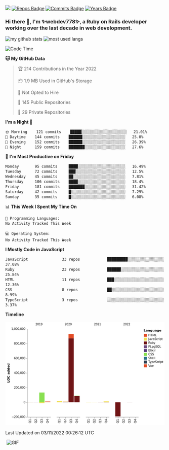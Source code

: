![](https://visitor-badge.glitch.me/badge?page_id=webdev778.webdev778)
[![Repos Badge](https://badges.pufler.dev/repos/webdev778)](https://badges.pufler.dev)
[![Commits Badge](https://badges.pufler.dev/commits/monthly/webdev778)](https://badges.pufler.dev)
[![Years Badge](https://badges.pufler.dev/years/webdev778)](https://badges.pufler.dev)
### Hi there 👋, I'm ✨webdev778✨, a Ruby on Rails developer working over the last decade in web development.


![my github stats](https://github-readme-stats.vercel.app/api?username=webdev778&show_icons=true&theme=tokyonight&line_height=27)
![most used langs](https://github-readme-stats.vercel.app/api/top-langs/?username=webdev778&hide=css,html&theme=tokyonight)

<!--START_SECTION:waka-->
![Code Time](http://img.shields.io/badge/Code%20Time-214%20hrs%2021%20mins-blue)

**🐱 My GitHub Data** 

> 🏆 214 Contributions in the Year 2022
 > 
> 📦 1.9 MB Used in GitHub's Storage 
 > 
> 🚫 Not Opted to Hire
 > 
> 📜 145 Public Repositories 
 > 
> 🔑 29 Private Repositories  
 > 
**I'm a Night 🦉** 

```text
🌞 Morning    121 commits    █████░░░░░░░░░░░░░░░░░░░░   21.01% 
🌆 Daytime    144 commits    ██████░░░░░░░░░░░░░░░░░░░   25.0% 
🌃 Evening    152 commits    ██████░░░░░░░░░░░░░░░░░░░   26.39% 
🌙 Night      159 commits    ███████░░░░░░░░░░░░░░░░░░   27.6%

```
📅 **I'm Most Productive on Friday** 

```text
Monday       95 commits     ████░░░░░░░░░░░░░░░░░░░░░   16.49% 
Tuesday      72 commits     ███░░░░░░░░░░░░░░░░░░░░░░   12.5% 
Wednesday    45 commits     ██░░░░░░░░░░░░░░░░░░░░░░░   7.81% 
Thursday     106 commits    ████░░░░░░░░░░░░░░░░░░░░░   18.4% 
Friday       181 commits    ███████░░░░░░░░░░░░░░░░░░   31.42% 
Saturday     42 commits     █░░░░░░░░░░░░░░░░░░░░░░░░   7.29% 
Sunday       35 commits     █░░░░░░░░░░░░░░░░░░░░░░░░   6.08%

```


📊 **This Week I Spent My Time On** 

```text
💬 Programming Languages: 
No Activity Tracked This Week

💻 Operating System: 
No Activity Tracked This Week

```

**I Mostly Code in JavaScript** 

```text
JavaScript               33 repos            █████████░░░░░░░░░░░░░░░░   37.08% 
Ruby                     23 repos            ██████░░░░░░░░░░░░░░░░░░░   25.84% 
HTML                     11 repos            ███░░░░░░░░░░░░░░░░░░░░░░   12.36% 
CSS                      8 repos             ██░░░░░░░░░░░░░░░░░░░░░░░   8.99% 
TypeScript               3 repos             ░░░░░░░░░░░░░░░░░░░░░░░░░   3.37%

```


**Timeline**

![Chart not found](https://raw.githubusercontent.com/webdev778/webdev778/master/charts/bar_graph.png) 


 Last Updated on 03/11/2022 00:26:12 UTC
<!--END_SECTION:waka-->

<img align="right" alt="GIF" src="https://github.com/webdev778/webdev778/blob/main/code.gif?raw=true" width="500" height="320" />

<!--
**webdev778/webdev778** is a ✨ _special_ ✨ repository because its `README.md` (this file) appears on your GitHub profile.

Here are some ideas to get you started:

- 🔭 I’m currently working on ...
- 🌱 I’m currently learning ...
- 👯 I’m looking to collaborate on ...
- 🤔 I’m looking for help with ...
- 💬 Ask me about ...
- 📫 How to reach me: ...
- 😄 Pronouns: ...
- ⚡ Fun fact: ...
-->
